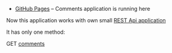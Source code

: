 * [GitHub Pages](https://midnightif.github.io/comments-app/) – Comments application is running here

Now this application works with own small [REST Api application](http://api.host-panel.net)

It has only one method:

GET [comments](http://api.host-panel.net/api/comments)
